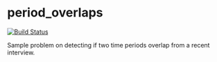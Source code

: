 # period_overlaps
[![Build Status](https://travis-ci.org/r4dat/period_overlaps.svg?branch=master)](https://travis-ci.org/r4dat/period_overlaps)

Sample problem on detecting if two time periods overlap from a recent interview.

